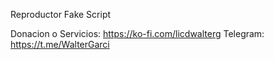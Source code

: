Reproductor Fake Script

Donacion o Servicios: https://ko-fi.com/licdwalterg 
Telegram: https://t.me/WalterGarci

